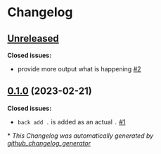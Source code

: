 # Changelog

## [Unreleased](https://github.com/mstruebing/backup.rs/tree/HEAD)

**Closed issues:**

- provide more output what is happening [\#2](https://github.com/mstruebing/backup.rs/issues/2)

## [0.1.0](https://github.com/mstruebing/backup.rs/tree/0.1.0) (2023-02-21)

**Closed issues:**

- `back add .` is added as an actual `.` [\#1](https://github.com/mstruebing/backup.rs/issues/1)



\* *This Changelog was automatically generated by [github_changelog_generator](https://github.com/github-changelog-generator/github-changelog-generator)*
